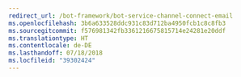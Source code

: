 ```yaml
---
redirect_url: /bot-framework/bot-service-channel-connect-email
ms.openlocfilehash: 3b6a633528ddc931c83d712ba4950fcb1c8c8fb3
ms.sourcegitcommit: f576981342fb3361216675815714e24281e20ddf
ms.translationtype: HT
ms.contentlocale: de-DE
ms.lasthandoff: 07/18/2018
ms.locfileid: "39302424"
---
```

